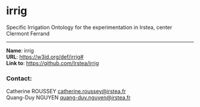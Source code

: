 # irrig

Specific Irrigation Ontology for the experimentation in Irstea, center Clermont Ferrand 

----

**Name**: irrig  
**URL**: <https://w3id.org/def/irrig#>  
**Link to**: <https://github.com/Irstea/irrig>  
  
### Contact:  
Catherine ROUSSEY <catherine.roussey@irstea.fr>   
Quang-Duy NGUYEN <quang-duy.nguyen@irstea.fr>
